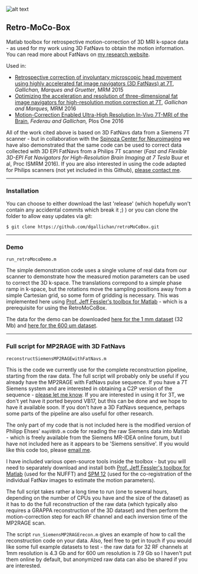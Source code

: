 
![alt text](https://github.com/dgallichan/retroMoCoBox/blob/master/images/retroMocoBox_logo_small.png?raw=true "Retro MocoBox Logo") 

## Retro-MoCo-Box


Matlab toolbox for retrospective motion-correction of 3D MRI k-space data - as used for my work using 3D FatNavs to obtain the motion information. You can read more about FatNavs on [my research website](http://www.cibm.ch/page-117748-en.html).


Used in:
* [Retrospective correction of involuntary microscopic head movement using highly accelerated fat image navigators (3D FatNavs) at 7T](http://doi.wiley.com/10.1002/mrm.25670), _Gallichan, Marques and Gruetter_, MRM 2015
* [Optimizing the acceleration and resolution of three-dimensional fat image navigators for high-resolution motion correction at 7T](http://doi.wiley.com/10.1002/mrm.26127), _Gallichan and Marques,_ MRM 2016
* [Motion-Correction Enabled Ultra-High Resolution In-Vivo 7T-MRI of the Brain](http://dx.plos.org/10.1371/journal.pone.0154974), _Federau and Gallichan,_ Plos One 2016

All of the work cited above is based on 3D FatNavs data from a Siemens 7T scanner - but in collaboration with the [Spinoza Center for Neuroimaging](https://www.spinozacentre.nl/) we have also demonstrated that the same code can be used to correct data collected with 3D EPI FatNavs from a Philips 7T scanner (_Fast and Flexible 3D-EPI Fat Navigators for High-Resolution Brain Imaging at 7 Tesla_ Buur et al, Proc ISMRM 2016). If you are also interested in using the code adapted for Philips scanners (not yet included in this Github), [please contact me](mailto:daniel.gallichan@epfl.ch).


---

### Installation

You can choose to either download the last 'release' (which hopefully won't contain any accidental commits which break it ;) ) or you can clone the folder to allow easy updates via git:

```
$ git clone https://github.com/dgallichan/retroMoCoBox.git
```

---

### Demo

`run_retroMocoDemo.m`

The simple demonstration code  uses a single volume of real data from our scanner to demonstrate how the measured motion parameters can be used to correct the 3D k-space. The translations correpond to a simple phase ramp in k-space, but the rotations move the sampling positions away from a simple Cartesian grid, so some form of gridding is necessary. This was implemented here using [Prof. Jeff Fessler's toolbox for Matlab](http://web.eecs.umich.edu/~fessler/code/index.html) - which is a prerequisite for using the RetroMoCoBox. 

The data for the demo can be downloaded [here for the 1 mm dataset](http://goo.gl/ERULZA) (32 Mb) and [here for the 600 um dataset](http://goo.gl/wto1MK).

---

### Full script for MP2RAGE with 3D FatNavs

`reconstructSiemensMP2RAGEwithFatNavs.m`

This is the code we currently use for the complete reconstruction pipeline, starting from the raw data. The full script will probably only be useful if you already have the MP2RAGE with FatNavs pulse sequence. If you have a 7T Siemens system and are interested in obtaining a C2P version of the sequence - [please let me know](mailto:daniel.gallichan@epfl.ch). If you are interested in using it for 3T, we don't yet have it ported beyond VB17, but this can be done and we hope to have it available soon. If you don't have a 3D FatNavs sequence, perhaps some parts of the pipeline are also useful for other research. 

The only part of my code that is not included here is the modified version of Philipp Ehses' `mapVBVD.m` code for reading the raw Siemens data into Matlab - which is freely available from the Siemens MR-IDEA online forum, but I have not included here as it appears to be 'Siemens sensitive'. If you would like this code too, please [email me](mailto:daniel.gallichan@epfl.ch).

I have included various open-source tools inside the toolbox - but  you will need to separately download and install both [Prof. Jeff Fessler's toolbox for Matlab](http://web.eecs.umich.edu/~fessler/code/index.html) (used for the NUFFT) and [SPM 12](http://www.fil.ion.ucl.ac.uk/spm/software/spm12/) (used for the co-registration of the individual FatNav images to estimate the motion parameters).

The full script takes rather a long time to run (one to several hours, depending on the number of CPUs you have and the size of the dataset) as it has to do the full reconstruction of the raw data (which typically also requires a GRAPPA reconstruction of the 3D dataset) and then perform the motion-correction step for each RF channel and each inversion time of the MP2RAGE scan. 

The script `run_SiemensMP2RAGErecon.m` gives an example of how to call the reconstruction code on your data. Also, feel free to get in touch if you would like some full example datasets to test - the raw data for 32 RF channels at 1mm resolution is 4.3 Gb and for 600 um resolution is 7.9 Gb so I haven't put them online by default, but anonymized raw data can also be shared if you are interested.

